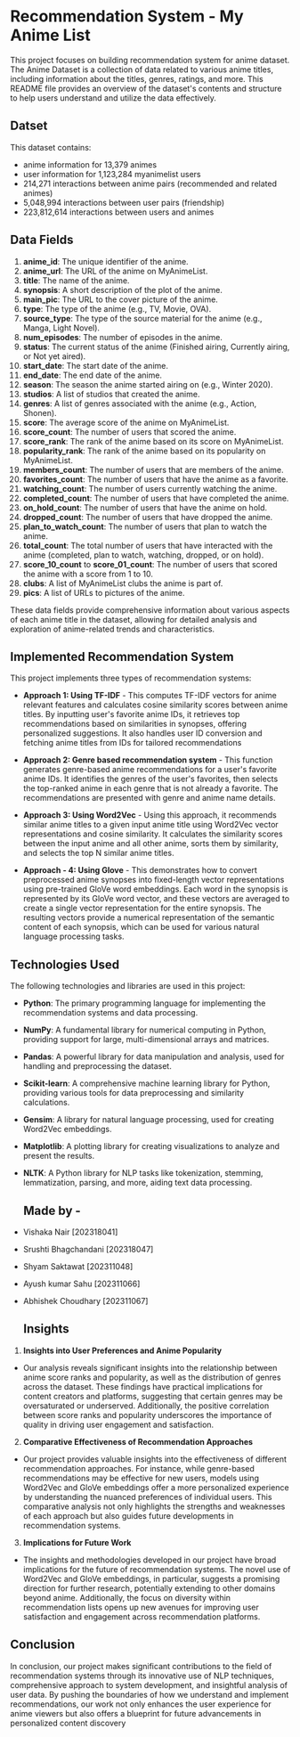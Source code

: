 # Recommendation System - My Anime List

This project focuses on building recommendation system for anime dataset. The Anime Dataset is a collection of data related to various anime titles, including information about the titles, genres, ratings, and more. This README file provides an overview of the dataset's contents and structure to help users understand and utilize the data effectively.

## Datset

This dataset contains:

- anime information for 13,379 animes
- user information for 1,123,284 myanimelist users
- 214,271 interactions between anime pairs (recommended and related animes)
- 5,048,994 interactions between user pairs (friendship)
- 223,812,614 interactions between users and animes

## Data Fields

1. **anime_id**: The unique identifier of the anime.
2. **anime_url**: The URL of the anime on MyAnimeList.
3. **title**: The name of the anime.
4. **synopsis**: A short description of the plot of the anime.
5. **main_pic**: The URL to the cover picture of the anime.
6. **type**: The type of the anime (e.g., TV, Movie, OVA).
7. **source_type**: The type of the source material for the anime (e.g., Manga, Light Novel).
8. **num_episodes**: The number of episodes in the anime.
9. **status**: The current status of the anime (Finished airing, Currently airing, or Not yet aired).
10. **start_date**: The start date of the anime.
11. **end_date**: The end date of the anime.
12. **season**: The season the anime started airing on (e.g., Winter 2020).
13. **studios**: A list of studios that created the anime.
14. **genres**: A list of genres associated with the anime (e.g., Action, Shonen).
15. **score**: The average score of the anime on MyAnimeList.
16. **score_count**: The number of users that scored the anime.
17. **score_rank**: The rank of the anime based on its score on MyAnimeList.
18. **popularity_rank**: The rank of the anime based on its popularity on MyAnimeList.
19. **members_count**: The number of users that are members of the anime.
20. **favorites_count**: The number of users that have the anime as a favorite.
21. **watching_count**: The number of users currently watching the anime.
22. **completed_count**: The number of users that have completed the anime.
23. **on_hold_count**: The number of users that have the anime on hold.
24. **dropped_count**: The number of users that have dropped the anime.
25. **plan_to_watch_count**: The number of users that plan to watch the anime.
26. **total_count**: The total number of users that have interacted with the anime (completed, plan to watch, watching, dropped, or on hold).
27. **score_10_count** to **score_01_count**: The number of users that scored the anime with a score from 1 to 10.
28. **clubs**: A list of MyAnimeList clubs the anime is part of.
29. **pics**: A list of URLs to pictures of the anime.

These data fields provide comprehensive information about various aspects of each anime title in the dataset, allowing for detailed analysis and exploration of anime-related trends and characteristics.

## Implemented Recommendation System

This project implements three types of recommendation systems:

- **Approach 1: Using TF-IDF** - This computes TF-IDF vectors for anime relevant features and calculates cosine similarity scores between anime titles. By inputting user's favorite anime IDs, it retrieves top recommendations based on similarities in synopses, offering personalized suggestions. It also handles user ID conversion and fetching anime titles from IDs for tailored recommendations

- **Approach 2: Genre based recommendation system** - This function generates genre-based anime recommendations for a user's favorite anime IDs. It identifies the genres of the user's favorites, then selects the top-ranked anime in each genre that is not already a favorite. The recommendations are presented with genre and anime name details.
  
- **Approach 3: Using Word2Vec** - Using this approach, it recommends similar anime titles to a given input anime title using Word2Vec vector representations and cosine similarity. It calculates the similarity scores between the input anime and all other anime, sorts them by similarity, and selects the top N similar anime titles.


- **Approach - 4: Using Glove** - This demonstrates how to convert preprocessed anime synopses into fixed-length vector representations using pre-trained GloVe word embeddings. Each word in the synopsis is represented by its GloVe word vector, and these vectors are averaged to create a single vector representation for the entire synopsis. The resulting vectors provide a numerical representation of the semantic content of each synopsis, which can be used for various natural language processing tasks.



## Technologies Used
The following technologies and libraries are used in this project:

- **Python**: The primary programming language for implementing the recommendation systems and data processing.
- **NumPy**: A fundamental library for numerical computing in Python, providing support for large, multi-dimensional arrays and matrices.
- **Pandas**: A powerful library for data manipulation and analysis, used for handling and preprocessing the dataset.
- **Scikit-learn**: A comprehensive machine learning library for Python, providing various tools for data preprocessing and similarity calculations.
- **Gensim**: A library for natural language processing, used for creating Word2Vec embeddings.
- **Matplotlib**: A plotting library for creating visualizations to analyze and present the results.
- **NLTK**: A Python library for NLP tasks like tokenization, stemming, lemmatization, parsing, and more, aiding text data processing.

  ## Made by - 

- Vishaka Nair [202318041]
- Srushti Bhagchandani [202318047]
- Shyam Saktawat [202311048]
- Ayush kumar Sahu [202311066]
- Abhishek Choudhary [202311067]

  ## Insights 

1. **Insights into User Preferences and Anime Popularity**
- Our analysis reveals significant insights into the relationship between anime score ranks and popularity, as well as the distribution of genres across the dataset. These findings have practical implications for content creators and platforms, suggesting that certain genres may be oversaturated or underserved. Additionally, the positive correlation between score ranks and popularity underscores the importance of quality in driving user engagement and satisfaction.
2. **Comparative Effectiveness of Recommendation Approaches**
- Our project provides valuable insights into the effectiveness of different recommendation approaches. For instance, while genre-based recommendations may be effective for new users, models using Word2Vec and GloVe embeddings offer a more personalized experience by understanding the nuanced preferences of individual users. This comparative analysis not only highlights the strengths and weaknesses of each approach but also guides future developments in recommendation systems.
3. **Implications for Future Work**
- The insights and methodologies developed in our project have broad implications for the future of recommendation systems. The novel use of Word2Vec and GloVe embeddings, in particular, suggests a promising direction for further research, potentially extending to other domains beyond anime. Additionally, the focus on diversity within recommendation lists opens up new avenues for improving user satisfaction and engagement across recommendation platforms.

## Conclusion
In conclusion, our project makes significant contributions to the field of recommendation systems through its innovative use of NLP techniques, comprehensive approach to system development, and insightful analysis of user data. By pushing the boundaries of how we understand and implement recommendations, our work not only enhances the user experience for anime viewers but also offers a blueprint for future advancements in personalized content discovery
  
  

